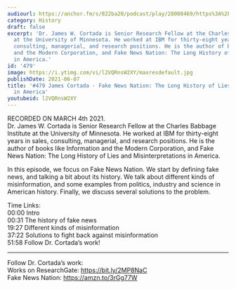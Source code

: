 ```yaml
---
audiourl: https://anchor.fm/s/822ba20/podcast/play/28008469/https%3A%2F%2Fd3ctxlq1ktw2nl.cloudfront.net%2Fstaging%2F2021-2-5%2Fe18dc4b8-28a7-d280-dd27-cb8fc1cbf09f.m4a
category: History
draft: false
excerpt: 'Dr. James W. Cortada is Senior Research Fellow at the Charles Babbage Institute
  at the University of Minnesota. He worked at IBM for thirty-eight years in sales,
  consulting, managerial, and research positions. He is the author of books like Information
  and the Modern Corporation, and Fake News Nation: The Long History of Lies and Misinterpretations
  in America.'
id: '479'
image: https://i.ytimg.com/vi/l2VQRnsW2XY/maxresdefault.jpg
publishDate: 2021-06-07
title: '#479 James Cortada - Fake News Nation: The Long History of Lies and Misinterpretations
  in America'
youtubeid: l2VQRnsW2XY
---
```

<div class="timelinks">

RECORDED ON MARCH 4th 2021.  
Dr. James W. Cortada is Senior Research Fellow at the Charles Babbage Institute at the University of Minnesota. He worked at IBM for thirty-eight years in sales, consulting, managerial, and research positions. He is the author of books like Information and the Modern Corporation, and Fake News Nation: The Long History of Lies and Misinterpretations in America.

In this episode, we focus on Fake News Nation. We start by defining fake news, and talking a bit about its history. We talk about different kinds of misinformation, and some examples from politics, industry and science in American history. Finally, we discuss several solutions to the problem.

Time Links:  
<time>00:00</time> Intro  
<time>00:31</time> The history of fake news  
<time>19:27</time> Different kinds of misinformation  
<time>37:22</time> Solutions to fight back against misinformation  
<time>51:58</time> Follow Dr. Cortada’s work!

---

Follow Dr. Cortada’s work:  
Works on ResearchGate: https://bit.ly/2MP8NaC  
Fake News Nation: https://amzn.to/3rGg77W
</div>

